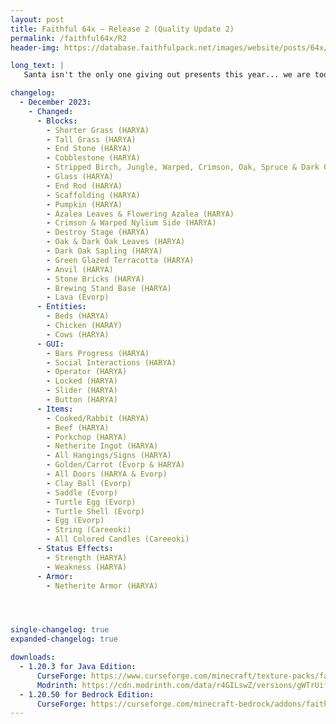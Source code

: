 ```yaml
---
layout: post
title: Faithful 64x – Release 2 (Quality Update 2)
permalink: /faithful64x/R2
header-img: https://database.faithfulpack.net/images/website/posts/64x/R2.jpg

long_text: |
   Santa isn't the only one giving out presents this year... we are too with a new Faithful 64x update! This update focuses on quality, revamping a ton of older textures. From cobblestone to green glazed terracotta, both basics and new content are covered.

changelog:
  - December 2023:
    - Changed:
      - Blocks:
        - Shorter Grass (HARYA)
        - Tall Grass (HARYA)
        - End Stone (HARYA)
        - Cobblestone (HARYA)
        - Stripped Birch, Jungle, Warped, Crimson, Oak, Spruce & Dark Oak Logs (HARYA)
        - Glass (HARYA)
        - End Rod (HARYA)
        - Scaffolding (HARYA)
        - Pumpkin (HARYA)
        - Azalea Leaves & Flowering Azalea (HARYA)
        - Crimson & Warped Nylium Side (HARYA)
        - Destroy Stage (HARYA)
        - Oak & Dark Oak Leaves (HARYA)
        - Dark Oak Sapling (HARYA)
        - Green Glazed Terracotta (HARYA)
        - Anvil (HARYA)
        - Stone Bricks (HARYA)
        - Brewing Stand Base (HARYA)
        - Lava (Evorp)
      - Entities:
        - Beds (HARYA)
        - Chicken (HARAY)
        - Cows (HARYA)
      - GUI:
        - Bars Progress (HARYA)
        - Social Interactions (HARYA)
        - Operator (HARYA)
        - Locked (HARYA)
        - Slider (HARYA)
        - Button (HARYA)
      - Items:
        - Cooked/Rabbit (HARYA)
        - Beef (HARYA)
        - Porkchop (HARYA)
        - Netherite Ingot (HARYA)
        - All Hangings/Signs (HARYA)
        - Golden/Carrot (Evorp & HARYA)
        - All Doors (HARYA & Evorp)
        - Clay Ball (Evorp)
        - Saddle (Evorp)
        - Turtle Egg (Evorp)
        - Turtle Shell (Evorp)
        - Egg (Evorp)
        - String (Careeoki)
        - All Colored Candles (Careeoki)
      - Status Effects:
        - Strength (HARYA)
        - Weakness (HARYA)
      - Armor:
        - Netherite Armor (HARYA)




single-changelog: true
expanded-changelog: true

downloads:
  - 1.20.3 for Java Edition:
      CurseForge: https://www.curseforge.com/minecraft/texture-packs/faithful-64x/download/4932567
      Modrinth: https://cdn.modrinth.com/data/r4GILswZ/versions/gWTrUifI/Faithful%2064x.zip
  - 1.20.50 for Bedrock Edition:
      CurseForge: https://curseforge.com/minecraft-bedrock/addons/faithful-64x-bedrock/download/4932602
---
```

